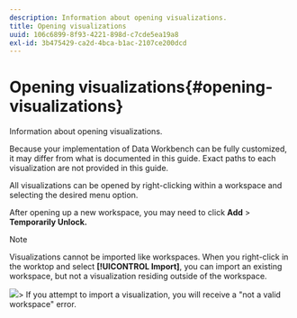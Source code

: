 ```yaml
---
description: Information about opening visualizations.
title: Opening visualizations
uuid: 106c6899-8f93-4221-898d-c7cde5ea19a8
exl-id: 3b475429-ca2d-4bca-b1ac-2107ce200dcd
---
```

# Opening visualizations{#opening-visualizations}

Information about opening visualizations.

Because your implementation of Data Workbench can be fully customized, it may differ from what is documented in this guide. Exact paths to each visualization are not provided in this guide.

All visualizations can be opened by right-clicking within a workspace and selecting the desired menu option.

After opening up a new workspace, you may need to click **Add** > **Temporarily Unlock.**

>[!NOTE]
>
>Visualizations cannot be imported like workspaces. When you right-click in the worktop and select **[!UICONTROL Import]**, you can import an existing workspace, but not a visualization residing outside of the workspace. 
>
>![](assets/import_workspace.png)>
>If you attempt to import a visualization, you will receive a "not a valid workspace" error.
